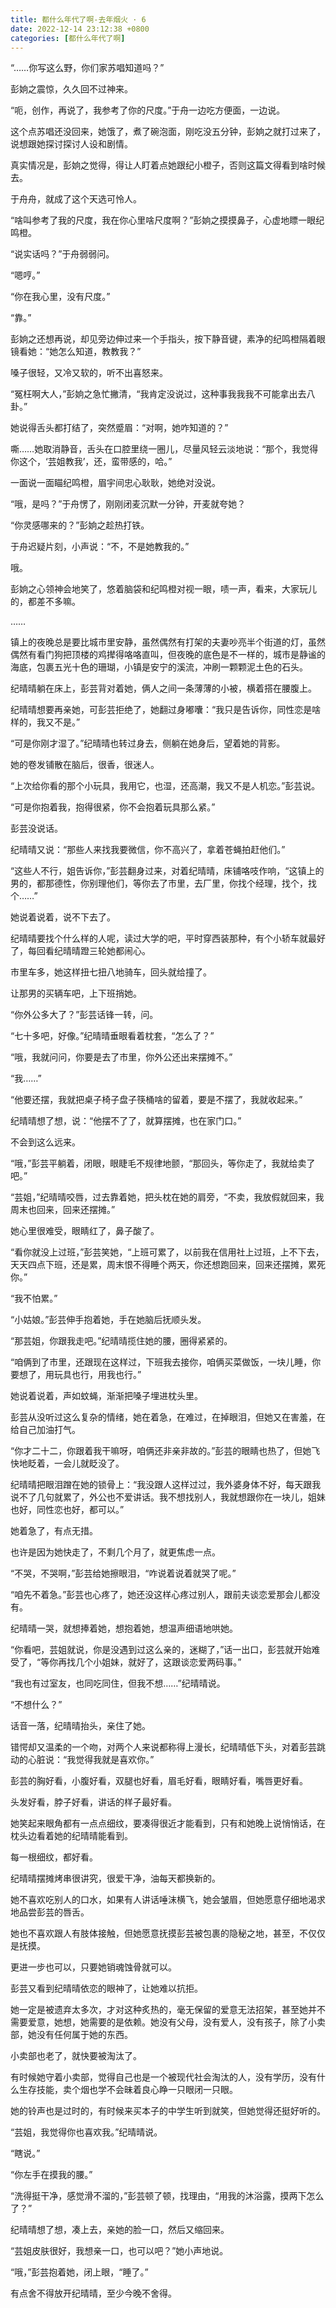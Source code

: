 ```yaml
---
title: 都什么年代了啊-去年烟火 · 6
date: 2022-12-14 23:12:38 +0800
categories: [都什么年代了啊]
---
```


“……你写这么野，你们家苏唱知道吗？”

彭姠之震惊，久久回不过神来。

“呃，创作，再说了，我参考了你的尺度。”于舟一边吃方便面，一边说。

这个点苏唱还没回来，她饿了，煮了碗泡面，刚吃没五分钟，彭姠之就打过来了，说想跟她探讨探讨人设和剧情。

真实情况是，彭姠之觉得，得让人盯着点她跟纪小橙子，否则这篇文得看到啥时候去。

于舟舟，就成了这个天选可怜人。

“啥叫参考了我的尺度，我在你心里啥尺度啊？”彭姠之摸摸鼻子，心虚地瞟一眼纪鸣橙。

“说实话吗？”于舟弱弱问。

“嗯哼。”

“你在我心里，没有尺度。”

“靠。”

彭姠之还想再说，却见旁边伸过来一个手指头，按下静音键，素净的纪鸣橙隔着眼镜看她：“她怎么知道，教教我？”

嗓子很轻，又冷又软的，听不出喜怒来。

“冤枉啊大人，”彭姠之急忙撇清，“我肯定没说过，这种事我我我不可能拿出去八卦。”

她说得舌头都打结了，突然蹙眉：“对啊，她咋知道的？”

嘶……她取消静音，舌头在口腔里绕一圈儿，尽量风轻云淡地说：“那个，我觉得你这个，‘芸姐教我’，还，蛮带感的，哈。”

一面说一面瞄纪鸣橙，眉宇间忠心耿耿，她绝对没说。

“哦，是吗？”于舟愣了，刚刚闭麦沉默一分钟，开麦就夸她？

“你灵感哪来的？”彭姠之趁热打铁。

于舟迟疑片刻，小声说：“不，不是她教我的。”

哦。

彭姠之心领神会地笑了，悠着脑袋和纪鸣橙对视一眼，啧一声，看来，大家玩儿的，都差不多嘛。

……

镇上的夜晚总是要比城市里安静，虽然偶然有打架的夫妻吵亮半个街道的灯，虽然偶然有看门狗把顶楼的鸡撵得咯咯直叫，但夜晚的底色是不一样的，城市是静谧的海底，包裹五光十色的珊瑚，小镇是安宁的溪流，冲刷一颗颗泥土色的石头。

纪晴晴躺在床上，彭芸背对着她，俩人之间一条薄薄的小被，横着搭在腰腹上。

纪晴晴想要再亲她，可彭芸拒绝了，她翻过身嘟囔：“我只是告诉你，同性恋是啥样的，我又不是。”

“可是你刚才湿了。”纪晴晴也转过身去，侧躺在她身后，望着她的背影。

她的卷发铺散在脑后，很香，很迷人。

“上次给你看的那个小玩具，我用它，也湿，还高潮，我又不是人机恋。”彭芸说。

“可是你抱着我，抱得很紧，你不会抱着玩具那么紧。”

彭芸没说话。

纪晴晴又说：“那些人来找我要微信，你不高兴了，拿着苍蝇拍赶他们。”

“这些人不行，姐告诉你，”彭芸翻身过来，对着纪晴晴，床铺咯吱作响，“这镇上的男的，都那德性，你别理他们，等你去了市里，去厂里，你找个经理，找个，找个……”

她说着说着，说不下去了。

纪晴晴要找个什么样的人呢，读过大学的吧，平时穿西装那种，有个小轿车就最好了，每回看纪晴晴蹬三轮她都闹心。

市里车多，她这样扭七扭八地骑车，回头就给撞了。

让那男的买辆车吧，上下班捎她。

“你外公多大了？”彭芸话锋一转，问。

“七十多吧，好像。”纪晴晴垂眼看着枕套，“怎么了？”

“哦，我就问问，你要是去了市里，你外公还出来摆摊不。”

“我……”

“他要还摆，我就把桌子椅子盘子筷桶啥的留着，要是不摆了，我就收起来。”

纪晴晴想了想，说：“他摆不了了，就算摆摊，也在家门口。”

不会到这么远来。

“哦，”彭芸平躺着，闭眼，眼睫毛不规律地颤，“那回头，等你走了，我就给卖了吧。”

“芸姐，”纪晴晴咬唇，过去靠着她，把头枕在她的肩旁，“不卖，我放假就回来，我周末也回来，回来还摆摊。”

她心里很难受，眼睛红了，鼻子酸了。

“看你就没上过班，”彭芸笑她，“上班可累了，以前我在信用社上过班，上不下去，天天四点下班，还是累，周末恨不得睡个两天，你还想跑回来，回来还摆摊，累死你。”

“我不怕累。”

“小姑娘。”彭芸伸手抱着她，手在她脑后抚顺头发。

“那芸姐，你跟我走吧。”纪晴晴揽住她的腰，圈得紧紧的。

“咱俩到了市里，还跟现在这样过，下班我去接你，咱俩买菜做饭，一块儿睡，你要想了，用玩具也行，用我也行。”

她说着说着，声如蚊蝇，渐渐把嗓子埋进枕头里。

彭芸从没听过这么复杂的情绪，她在着急，在难过，在掉眼泪，但她又在害羞，在给自己加油打气。

“你才二十二，你跟着我干嘛呀，咱俩还非亲非故的。”彭芸的眼睛也热了，但她飞快地眨着，一会儿就眨没了。

纪晴晴把眼泪蹭在她的锁骨上：“我没跟人这样过过，我外婆身体不好，每天跟我说不了几句就累了，外公也不爱讲话。我不想找别人，我就想跟你在一块儿，姐妹也好，同性恋也好，都可以。”

她着急了，有点无措。

也许是因为她快走了，不剩几个月了，就更焦虑一点。

“不哭，不哭啊，”彭芸给她擦眼泪，“咋说着说着就哭了呢。”

“咱先不着急。”彭芸也心疼了，她还没这样心疼过别人，跟前夫谈恋爱那会儿都没有。

纪晴晴一哭，就想捧着她，想抱着她，想温声细语地哄她。

“你看吧，芸姐就说，你是没遇到过这么亲的，迷糊了，”话一出口，彭芸就开始难受了，“等你再找几个小姐妹，就好了，这跟谈恋爱两码事。”

“我也有过室友，也同吃同住，但我不想……”纪晴晴说。

“不想什么？”

话音一落，纪晴晴抬头，亲住了她。

错愕却又温柔的一个吻，对两个人来说都称得上漫长，纪晴晴低下头，对着彭芸跳动的心脏说：“我觉得我就是喜欢你。”

彭芸的胸好看，小腹好看，双腿也好看，眉毛好看，眼睛好看，嘴唇更好看。

头发好看，脖子好看，讲话的样子最好看。

她笑起来眼角都有一点点细纹，要凑得很近才能看到，只有和她晚上说悄悄话，在枕头边看着她的纪晴晴能看到。

每一根细纹，都好看。

纪晴晴摆摊烤串很讲究，很爱干净，油每天都换新的。

她不喜欢吃别人的口水，如果有人讲话唾沫横飞，她会皱眉，但她愿意仔细地渴求地品尝彭芸的唇舌。

她也不喜欢跟人有肢体接触，但她愿意抚摸彭芸被包裹的隐秘之地，甚至，不仅仅是抚摸。

更进一步也可以，只要她销魂蚀骨就可以。

彭芸又看到纪晴晴依恋的眼神了，让她难以抗拒。

她一定是被遗弃太多次，才对这种炙热的，毫无保留的爱意无法招架，甚至她并不需要爱意，她想，她需要的是依赖。她没有父母，没有爱人，没有孩子，除了小卖部，她没有任何属于她的东西。

小卖部也老了，就快要被淘汰了。

有时候她守着小卖部，觉得自己也是一个被现代社会淘汰的人，没有学历，没有什么生存技能，卖个烟也学不会昧着良心睁一只眼闭一只眼。

她的铃声也是过时的，有时候来买本子的中学生听到就笑，但她觉得还挺好听的。

“芸姐，我觉得你也喜欢我。”纪晴晴说。

“瞎说。”

“你左手在摸我的腰。”

“洗得挺干净，感觉滑不溜的，”彭芸顿了顿，找理由，“用我的沐浴露，摸两下怎么了？”

纪晴晴想了想，凑上去，亲她的脸一口，然后又缩回来。

“芸姐皮肤很好，我想亲一口，也可以吧？”她小声地说。

“哦，”彭芸抱着她，闭上眼，“睡了。”

有点舍不得放开纪晴晴，至少今晚不舍得。

